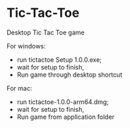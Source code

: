 # Tic-Tac-Toe
Desktop Tic Tac Toe game

For windows: 
- run tictactoe Setup 1.0.0.exe;
- wait for setup to finish,
- Run game through desktop shortcut

For mac: 
- run tictactoe-1.0.0-arm64.dmg;
- wait for setup to finish,
- Run game from application folder
